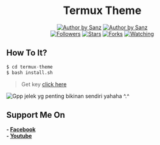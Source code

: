 <h1 align="center">
  Termux Theme
</h1>
<p align="center">
<a href="#"><img title="Author by Sanz" src="https://img.shields.io/badge/Coded%20By-Sanz-orange?"></a>
<a href="#"><img title="Author by Sanz" src="https://img.shields.io/badge/Code%20-python3.9-blue?"></a>
<br>
<a href="https://github.com/Sxp-ID/followers">
<img title="Followers" src="https://img.shields.io/github/followers/Sxp-ID?label=Followers&color=blue&style=flat-square"></a>
<a href="https://github.com/Sxp-ID/termux-theme/stargazers/">
<img title="Stars" src="https://img.shields.io/github/stars/Sxp-ID/termux-theme?label=Stars&color=red&style=flat-square"></a>
<a href="https://github.com/Sxp-ID/termux-theme/network/members">
<img title="Forks" src="https://img.shields.io/github/forks/Sxp-ID/termux-theme?label=Forks&color=red&style=flat-square"></a>
<a href="https://github.com/Sxp-ID/termux-theme/watchers"><img title="Watching" src="https://img.shields.io/github/watchers/Sxp-ID/termux-style?label=Watchers&color=blue&style=flat-square"></a>
</br>
</p>

## How To It?
```python
$ cd termux-theme
$ bash install.sh
```

> Get key [click here](https://bit.ly/TokenTermuxTheme)

![Gpp jelek yg penting bikinan sendiri yahaha ^.^](https://github.com/Sxp-ID/termux-theme/blob/main/.Tools%20Termux%20Theme%20by%20Sanz.png?raw=true)

## Support Me On
<b>- [Facebook](https://m.facebook.com/dhasilva.junior.3)</b>
<br>
<b>- [Youtube](https://www.youtube.com/channel/UCLRXFyMN0L8yH9F-xxOd7Og)</b>
</br>
<!-- Wih Bang jago klik raw pasti mau copas ya >_<
<!-- Jangan di copas donk anyink :v
